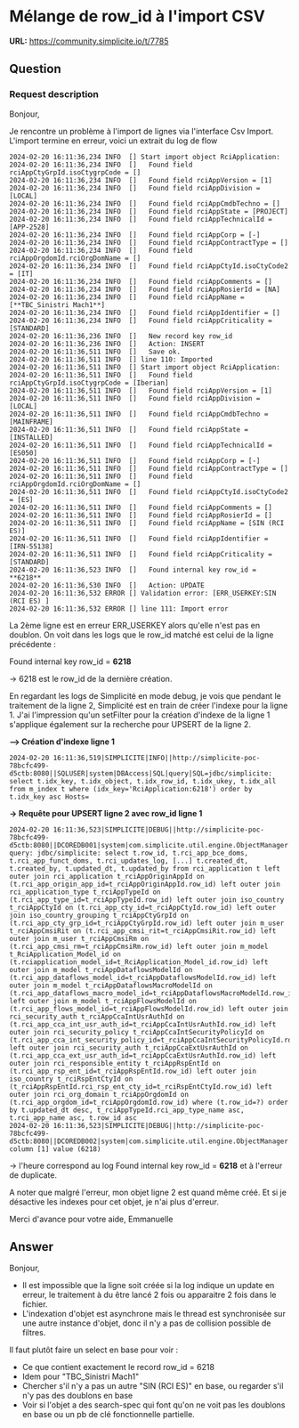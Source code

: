 # Mélange de row_id à l'import CSV

**URL:** https://community.simplicite.io/t/7785

## Question
### Request description

Bonjour, 

Je rencontre un problème à l'import de lignes via l'interface Csv Import.
L'import termine en erreur, voici un extrait du log de flow

```
2024-02-20 16:11:36,234 INFO  [] Start import object RciApplication:
2024-02-20 16:11:36,234 INFO  []   Found field rciAppCtyGrpId.isoCtygrpCode = []
2024-02-20 16:11:36,234 INFO  []   Found field rciAppVersion = [1]
2024-02-20 16:11:36,234 INFO  []   Found field rciAppDivision = [LOCAL]
2024-02-20 16:11:36,234 INFO  []   Found field rciAppCmdbTechno = []
2024-02-20 16:11:36,234 INFO  []   Found field rciAppState = [PROJECT]
2024-02-20 16:11:36,234 INFO  []   Found field rciAppTechnicalId = [APP-2528]
2024-02-20 16:11:36,234 INFO  []   Found field rciAppCorp = [-]
2024-02-20 16:11:36,234 INFO  []   Found field rciAppContractType = []
2024-02-20 16:11:36,234 INFO  []   Found field rciAppOrgdomId.rciOrgDomName = []
2024-02-20 16:11:36,234 INFO  []   Found field rciAppCtyId.isoCtyCode2 = [IT]
2024-02-20 16:11:36,234 INFO  []   Found field rciAppComments = []
2024-02-20 16:11:36,234 INFO  []   Found field rciAppRosierId = [NA]
2024-02-20 16:11:36,234 INFO  []   Found field rciAppName = [**TBC_Sinistri Mach1**]
2024-02-20 16:11:36,234 INFO  []   Found field rciAppIdentifier = []
2024-02-20 16:11:36,234 INFO  []   Found field rciAppCriticality = [STANDARD]
2024-02-20 16:11:36,236 INFO  []   New record key row_id
2024-02-20 16:11:36,236 INFO  []   Action: INSERT
2024-02-20 16:11:36,511 INFO  []   Save ok.
2024-02-20 16:11:36,511 INFO  [] line 110: Imported
2024-02-20 16:11:36,511 INFO  [] Start import object RciApplication:
2024-02-20 16:11:36,511 INFO  []   Found field rciAppCtyGrpId.isoCtygrpCode = [Iberian]
2024-02-20 16:11:36,511 INFO  []   Found field rciAppVersion = [1]
2024-02-20 16:11:36,511 INFO  []   Found field rciAppDivision = [LOCAL]
2024-02-20 16:11:36,511 INFO  []   Found field rciAppCmdbTechno = [MAINFRAME]
2024-02-20 16:11:36,511 INFO  []   Found field rciAppState = [INSTALLED]
2024-02-20 16:11:36,511 INFO  []   Found field rciAppTechnicalId = [ES050]
2024-02-20 16:11:36,511 INFO  []   Found field rciAppCorp = [-]
2024-02-20 16:11:36,511 INFO  []   Found field rciAppContractType = []
2024-02-20 16:11:36,511 INFO  []   Found field rciAppOrgdomId.rciOrgDomName = []
2024-02-20 16:11:36,511 INFO  []   Found field rciAppCtyId.isoCtyCode2 = [ES]
2024-02-20 16:11:36,511 INFO  []   Found field rciAppComments = []
2024-02-20 16:11:36,511 INFO  []   Found field rciAppRosierId = []
2024-02-20 16:11:36,511 INFO  []   Found field rciAppName = [SIN (RCI ES)]
2024-02-20 16:11:36,511 INFO  []   Found field rciAppIdentifier = [IRN-55138]
2024-02-20 16:11:36,511 INFO  []   Found field rciAppCriticality = [STANDARD]
2024-02-20 16:11:36,523 INFO  []   Found internal key row_id = **6218**
2024-02-20 16:11:36,530 INFO  []   Action: UPDATE
2024-02-20 16:11:36,532 ERROR [] Validation error: [ERR_USERKEY:SIN (RCI ES) ]
2024-02-20 16:11:36,532 ERROR [] line 111: Import error
````
La 2ème ligne est en erreur ERR_USERKEY alors qu'elle n'est pas en doublon. On voit dans les logs que le row_id matché est celui de la ligne précédente :

Found internal key row_id = **6218**

-> 6218 est le row_id de la dernière création.

En regardant les logs de Simplicité en mode debug, je vois que pendant le traitement de la ligne 2, Simplicité est en train de créer l'indexe pour la ligne 1. J'ai l'impression qu'un setFilter pour la création d'indexe de la ligne 1 s'applique également sur la recherche pour UPSERT de la ligne 2.



**--> Création d'indexe ligne 1**
```
2024-02-20 16:11:36,519|SIMPLICITE|INFO||http://simplicite-poc-78bcfc499-d5ctb:8080||SQLUSER|system|DBAccess|SQL|query|SQL=jdbc/simplicite: select t.idx_key, t.idx_object, t.idx_row_id, t.idx_ukey, t.idx_all from m_index t where (idx_key='RciApplication:6218') order by t.idx_key asc Hosts=
```
**-> Requête pour UPSERT ligne 2 avec row_id ligne 1**
```
2024-02-20 16:11:36,523|SIMPLICITE|DEBUG||http://simplicite-poc-78bcfc499-d5ctb:8080||DCOREDB001|system|com.simplicite.util.engine.ObjectManager|query||SQL query: jdbc/simplicite: select t.row_id, t.rci_app_bce_doms, t.rci_app_funct_doms, t.rci_updates_log, [...] t.created_dt, t.created_by, t.updated_dt, t.updated_by from rci_application t left outer join rci_application t_rciAppOriginAppId on (t.rci_app_origin_app_id=t_rciAppOriginAppId.row_id) left outer join rci_application_type t_rciAppTypeId on (t.rci_app_type_id=t_rciAppTypeId.row_id) left outer join iso_country t_rciAppCtyId on (t.rci_app_cty_id=t_rciAppCtyId.row_id) left outer join iso_country_grouping t_rciAppCtyGrpId on (t.rci_app_cty_grp_id=t_rciAppCtyGrpId.row_id) left outer join m_user t_rciAppCmsiRit on (t.rci_app_cmsi_rit=t_rciAppCmsiRit.row_id) left outer join m_user t_rciAppCmsiRm on (t.rci_app_cmsi_rm=t_rciAppCmsiRm.row_id) left outer join m_model t_RciApplication_Model_id on (t.rciapplication_model_id=t_RciApplication_Model_id.row_id) left outer join m_model t_rciAppDataflowsModelId on (t.rci_app_dataflows_model_id=t_rciAppDataflowsModelId.row_id) left outer join m_model t_rciAppDataflowsMacroModelId on (t.rci_app_dataflows_macro_model_id=t_rciAppDataflowsMacroModelId.row_id) left outer join m_model t_rciAppFlowsModelId on (t.rci_app_flows_model_id=t_rciAppFlowsModelId.row_id) left outer join rci_security_auth t_rciAppCcaIntUsrAuthId on (t.rci_app_cca_int_usr_auth_id=t_rciAppCcaIntUsrAuthId.row_id) left outer join rci_security_policy t_rciAppCcaIntSecurityPolicyId on (t.rci_app_cca_int_security_policy_id=t_rciAppCcaIntSecurityPolicyId.row_id) left outer join rci_security_auth t_rciAppCcaExtUsrAuthId on (t.rci_app_cca_ext_usr_auth_id=t_rciAppCcaExtUsrAuthId.row_id) left outer join rci_responsible_entity t_rciAppRspEntId on (t.rci_app_rsp_ent_id=t_rciAppRspEntId.row_id) left outer join iso_country t_rciRspEntCtyId on (t_rciAppRspEntId.rci_rsp_ent_cty_id=t_rciRspEntCtyId.row_id) left outer join rci_org_domain t_rciAppOrgdomId on (t.rci_app_orgdom_id=t_rciAppOrgdomId.row_id) where (t.row_id=?) order by t.updated_dt desc, t_rciAppTypeId.rci_app_type_name asc, t.rci_app_name asc, t.row_id asc
2024-02-20 16:11:36,523|SIMPLICITE|DEBUG||http://simplicite-poc-78bcfc499-d5ctb:8080||DCOREDB002|system|com.simplicite.util.engine.ObjectManager|query||Host: column [1] value (6218)
```
-> l'heure correspond au log Found internal key row_id = **6218** et à l'erreur de duplicate.

A noter que malgré l'erreur, mon objet ligne 2 est quand même créé.
Et si je désactive les indexes pour cet objet, je n'ai plus d'erreur.

Merci d'avance pour votre aide,
Emmanuelle

## Answer
Bonjour,

- Il est impossible que la ligne soit créée si la log indique un update en erreur, le traitement à du être lancé 2 fois ou apparaitre 2 fois dans le fichier.
- L'indexation d'objet est asynchrone mais le thread est synchronisée sur une autre instance d'objet, donc il n'y a pas de collision possible de filtres.

Il faut plutôt faire un select en base pour voir :
- Ce que contient exactement le record row_id = 6218
- Idem pour "TBC_Sinistri Mach1"
- Chercher s'il n'y a pas un autre "SIN (RCI ES)" en base, ou regarder s'il n'y pas des doublons en base
- Voir si l'objet a des search-spec qui font qu'on ne voit pas les doublons en base ou un pb de clé fonctionnelle partielle.
